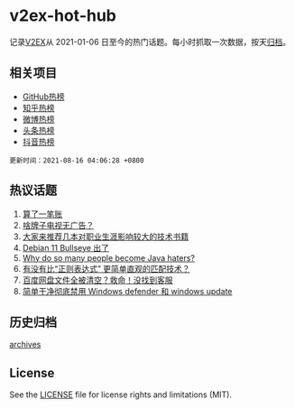 # v2ex-hot-hub

 记录[V2EX](https://www.v2ex.com/)从 2021-01-06 日至今的热门话题。每小时抓取一次数据，按天[归档](archives)。
 
 ## 相关项目

- [GitHub热榜](https://github.com/snaildev/github-hot-hub)
- [知乎热榜](https://github.com/snaildev/zhihu-hot-hub)
- [微博热榜](https://github.com/snaildev/weibo-hot-hub)
- [头条热榜](https://github.com/snaildev/toutiao-hot-hub)
- [抖音热榜](https://github.com/snaildev/douyin-hot-hub)


 `更新时间：2021-08-16 04:06:28 +0800`

## 热议话题

1. [算了一笔账](https://www.v2ex.com/t/795924)
1. [啥牌子电视无广告？](https://www.v2ex.com/t/795884)
1. [大家来推荐几本对职业生涯影响较大的技术书籍](https://www.v2ex.com/t/795885)
1. [Debian 11 Bullseye 出了](https://www.v2ex.com/t/795840)
1. [Why do so many people become Java haters?](https://www.v2ex.com/t/795881)
1. [有没有比“正则表达式” 更简单直观的匹配技术？](https://www.v2ex.com/t/795888)
1. [百度网盘文件全被清空？救命！没找到客服](https://www.v2ex.com/t/795851)
1. [简单干净彻底禁用 Windows defender 和 windows update](https://www.v2ex.com/t/795860)

## 历史归档

[archives](archives)

## License

See the [LICENSE](LICENSE) file for license rights and limitations (MIT).
